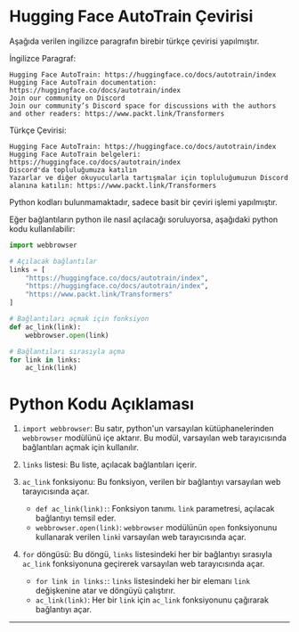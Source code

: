 # Hugging Face AutoTrain Çevirisi

Aşağıda verilen ingilizce paragrafın birebir türkçe çevirisi yapılmıştır.

İngilizce Paragraf:
```
Hugging Face AutoTrain: https://huggingface.co/docs/autotrain/index 
Hugging Face AutoTrain documentation: https://huggingface.co/docs/autotrain/index 
Join our community on Discord 
Join our community’s Discord space for discussions with the authors and other readers: https://www.packt.link/Transformers
```

Türkçe Çevirisi:
```
Hugging Face AutoTrain: https://huggingface.co/docs/autotrain/index 
Hugging Face AutoTrain belgeleri: https://huggingface.co/docs/autotrain/index 
Discord'da topluluğumuza katılın 
Yazarlar ve diğer okuyucularla tartışmalar için topluluğumuzun Discord alanına katılın: https://www.packt.link/Transformers
```

Python kodları bulunmamaktadır, sadece basit bir çeviri işlemi yapılmıştır.

Eğer bağlantıların python ile nasıl açılacağı soruluyorsa, aşağıdaki python kodu kullanılabilir:

```python
import webbrowser

# Açılacak bağlantılar
links = [
    "https://huggingface.co/docs/autotrain/index",
    "https://huggingface.co/docs/autotrain/index",
    "https://www.packt.link/Transformers"
]

# Bağlantıları açmak için fonksiyon
def ac_link(link):
    webbrowser.open(link)

# Bağlantıları sırasıyla açma
for link in links:
    ac_link(link)
```

# Python Kodu Açıklaması

1. `import webbrowser`: Bu satır, python'un varsayılan kütüphanelerinden `webbrowser` modülünü içe aktarır. Bu modül, varsayılan web tarayıcısında bağlantıları açmak için kullanılır.

2. `links` listesi: Bu liste, açılacak bağlantıları içerir.

3. `ac_link` fonksiyonu: Bu fonksiyon, verilen bir bağlantıyı varsayılan web tarayıcısında açar.

   - `def ac_link(link):`: Fonksiyon tanımı. `link` parametresi, açılacak bağlantıyı temsil eder.
   - `webbrowser.open(link)`: `webbrowser` modülünün `open` fonksiyonunu kullanarak verilen `link`i varsayılan web tarayıcısında açar.

4. `for` döngüsü: Bu döngü, `links` listesindeki her bir bağlantıyı sırasıyla `ac_link` fonksiyonuna geçirerek varsayılan web tarayıcısında açar.

   - `for link in links:`: `links` listesindeki her bir elemanı `link` değişkenine atar ve döngüyü çalıştırır.
   - `ac_link(link)`: Her bir `link` için `ac_link` fonksiyonunu çağırarak bağlantıyı açar.

---

